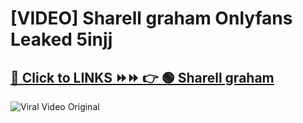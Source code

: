 
 # [VIDEO] Sharell graham Onlyfans Leaked 5injj

## <h2><a href="https://clipsfans.com/Sharell_graham&ref=git">🔗 Click to LINKS ⏩⏩ 👉 🟢 Sharell graham </a></h2>

<a href="https://clipsfans.com/Sharell_graham&ref=git" rel="nofollow" data-target="animated-image.originalLink"><img src="https://i.ibb.co.com/xMMVF88/686577567.gif" alt="Viral Video Original" style="max-width: 100%; display: inline-block;" data-target="animated-image.originalImage"></a>

